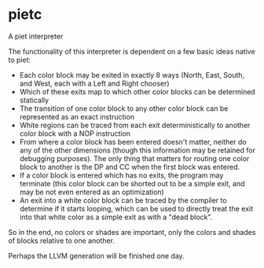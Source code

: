 # pietc

A piet interpreter

The functionality of this interpreter is dependent on a few basic ideas native to piet:

* Each color block may be exited in exactly 8 ways (North, East, South, and
  West, each with a Left and Right chooser)
* Which of these exits map to which other color blocks can be determined
  statically
* The transition of one color block to any other color block can be represented
  as an exact instruction
* White regions can be traced from each exit deterministically to another color
  block with a NOP instruction
* From where a color block has been entered doesn't matter, neither do any of
  the other dimensions (though this information may be retained for debugging
  purposes).  The only thing that matters for routing one color block to
  another is the DP and CC when the first block was entered.
* If a color block is entered which has no exits, the program may terminate
  (this color block can be shorted out to be a simple exit, and may be not even
  entered as an optimization)
* An exit into a white color block can be traced by the compiler to determine
  if it starts looping, which can be used to directly treat the exit into that
  white color as a simple exit as with a "dead block".


So in the end, no colors or shades are important, only the colors and shades of
blocks relative to one another.

Perhaps the LLVM generation will be finished one day.
